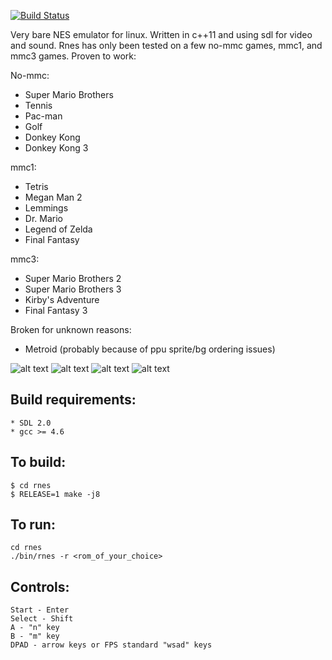 [![Build Status](https://dev.azure.com/rileyandrews/rnes%20ci/_apis/build/status/rndrwz.rnes?branchName=master)](https://dev.azure.com/rileyandrews/rnes%20ci/_build/latest?definitionId=2&branchName=master)

Very bare NES emulator for linux. Written in c++11 and using sdl for video and sound. Rnes
has only been tested on a few no-mmc games, mmc1, and mmc3 games. Proven to work:

No-mmc:
* Super Mario Brothers
* Tennis
* Pac-man
* Golf
* Donkey Kong
* Donkey Kong 3

mmc1:
* Tetris
* Megan Man 2
* Lemmings
* Dr. Mario
* Legend of Zelda
* Final Fantasy

mmc3:
* Super Mario Brothers 2
* Super Mario Brothers 3
* Kirby's Adventure
* Final Fantasy 3

Broken for unknown reasons:
* Metroid (probably because of ppu sprite/bg ordering issues)

![alt text](http://i.imgur.com/CMoqXni.png "Super Mario Brothers 3")
![alt text](http://i.imgur.com/z87UhhR.png "Kirby's Adventure")
![alt text](http://i.imgur.com/v6tlxBO.png "Super Mario Brothers")
![alt text](http://i.imgur.com/N3YlmVg.png "Final Fantasy 3")

## Build requirements:
    * SDL 2.0
    * gcc >= 4.6

## To build:
    $ cd rnes
    $ RELEASE=1 make -j8

## To run:
    cd rnes
    ./bin/rnes -r <rom_of_your_choice>

## Controls:
    Start - Enter
    Select - Shift
    A - "n" key
    B - "m" key
    DPAD - arrow keys or FPS standard "wsad" keys

